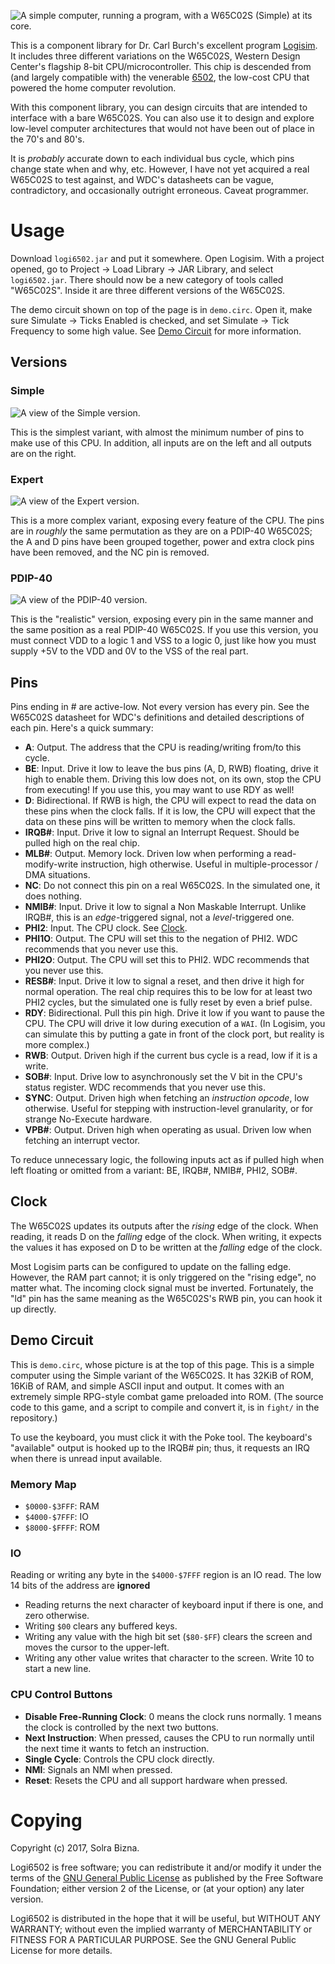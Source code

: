 ![A simple computer, running a program, with a W65C02S (Simple) at its core.](images/fight.png)

This is a component library for Dr. Carl Burch's excellent program [Logisim](http://www.cburch.com/logisim/). It includes three different variations on the W65C02S, Western Design Center's flagship 8-bit CPU/microcontroller. This chip is descended from (and largely compatible with) the venerable [6502](https://en.wikipedia.org/wiki/MOS_Technology_6502), the low-cost CPU that powered the home computer revolution.

With this component library, you can design circuits that are intended to interface with a bare W65C02S. You can also use it to design and explore low-level computer architectures that would not have been out of place in the 70's and 80's.

It is *probably* accurate down to each individual bus cycle, which pins change state when and why, etc. However, I have not yet acquired a real W65C02S to test against, and WDC's datasheets can be vague, contradictory, and occasionally outright erroneous. Caveat programmer.

# Usage

Download `logi6502.jar` and put it somewhere. Open Logisim. With a project opened, go to Project → Load Library → JAR Library, and select `logi6502.jar`. There should now be a new category of tools called "W65C02S". Inside it are three different versions of the W65C02S.

The demo circuit shown on top of the page is in `demo.circ`. Open it, make sure Simulate → Ticks Enabled is checked, and set Simulate → Tick Frequency to some high value. See [Demo Circuit](#demo-circuit) for more information.

## Versions

### Simple

![A view of the Simple version.](images/simple.png)

This is the simplest variant, with almost the minimum number of pins to make use of this CPU. In addition, all inputs are on the left and all outputs are on the right.

### Expert

![A view of the Expert version.](images/expert.png)

This is a more complex variant, exposing every feature of the CPU. The pins are in *roughly* the same permutation as they are on a PDIP-40 W65C02S; the A and D pins have been grouped together, power and extra clock pins have been removed, and the NC pin is removed.

### PDIP-40

![A view of the PDIP-40 version.](images/pdip40.png)

This is the "realistic" version, exposing every pin in the same manner and the same position as a real PDIP-40 W65C02S. If you use this version, you must connect VDD to a logic 1 and VSS to a logic 0, just like how you must supply +5V to the VDD and 0V to the VSS of the real part.

## Pins

Pins ending in # are active-low. Not every version has every pin. See the W65C02S datasheet for WDC's definitions and detailed descriptions of each pin. Here's a quick summary:

- **A**: Output. The address that the CPU is reading/writing from/to this cycle.
- **BE**: Input. Drive it low to leave the bus pins (A, D, RWB) floating, drive it high to enable them. Driving this low does not, on its own, stop the CPU from executing! If you use this, you may want to use RDY as well!
- **D**: Bidirectional. If RWB is high, the CPU will expect to read the data on these pins when the clock falls. If it is low, the CPU will expect that the data on these pins will be written to memory when the clock falls.
- **IRQB#**: Input. Drive it low to signal an Interrupt Request. Should be pulled high on the real chip.
- **MLB#**: Output. Memory lock. Driven low when performing a read-modify-write instruction, high otherwise. Useful in multiple-processor / DMA situations.
- **NC**: Do not connect this pin on a real W65C02S. In the simulated one, it does nothing.
- **NMIB#**: Input. Drive it low to signal a Non Maskable Interrupt. Unlike IRQB#, this is an *edge*-triggered signal, not a *level*-triggered one.
- **PHI2**: Input. The CPU clock. See [Clock](#clock).
- **PHI1O**: Output. The CPU will set this to the negation of PHI2. WDC recommends that you never use this.
- **PHI2O**: Output. The CPU will set this to PHI2. WDC recommends that you never use this.
- **RESB#**: Input. Drive it low to signal a reset, and then drive it high for normal operation. The real chip requires this to be low for at least two PHI2 cycles, but the simulated one is fully reset by even a brief pulse.
- **RDY**: Bidirectional. Pull this pin high. Drive it low if you want to pause the CPU. The CPU will drive it low during execution of a `WAI`. (In Logisim, you can simulate this by putting a gate in front of the clock port, but reality is more complex.)
- **RWB**: Output. Driven high if the current bus cycle is a read, low if it is a write.
- **SOB#**: Input. Drive low to asynchronously set the V bit in the CPU's status register. WDC recommends that you never use this.
- **SYNC**: Output. Driven high when fetching an *instruction opcode*, low otherwise. Useful for stepping with instruction-level granularity, or for strange No-Execute hardware.
- **VPB#**: Output. Driven high when operating as usual. Driven low when fetching an interrupt vector.

To reduce unnecessary logic, the following inputs act as if pulled high when left floating or omitted from a variant: BE, IRQB#, NMIB#, PHI2, SOB#.

## Clock

The W65C02S updates its outputs after the *rising* edge of the clock. When reading, it reads D on the *falling* edge of the clock. When writing, it expects the values it has exposed on D to be written at the *falling* edge of the clock.

Most Logisim parts can be configured to update on the falling edge. However, the RAM part cannot; it is only triggered on the "rising edge", no matter what. The incoming clock signal must be inverted. Fortunately, the "ld" pin has the same meaning as the W65C02S's RWB pin, you can hook it up directly.

## Demo Circuit

This is `demo.circ`, whose picture is at the top of this page. This is a simple computer using the Simple variant of the W65C02S. It has 32KiB of ROM, 16KiB of RAM, and simple ASCII input and output. It comes with an extremely simple RPG-style combat game preloaded into ROM. (The source code to this game, and a script to compile and convert it, is in `fight/` in the repository.)

To use the keyboard, you must click it with the Poke tool. The keyboard's "available" output is hooked up to the IRQB# pin; thus, it requests an IRQ when there is unread input available.

### Memory Map

- `$0000-$3FFF`: RAM
- `$4000-$7FFF`: IO
- `$8000-$FFFF`: ROM

### IO

Reading or writing any byte in the `$4000-$7FFF` region is an IO read. The low 14 bits of the address are **ignored**

- Reading returns the next character of keyboard input if there is one, and zero otherwise.
- Writing `$00` clears any buffered keys.
- Writing any value with the high bit set (`$80-$FF`) clears the screen and moves the cursor to the upper-left.
- Writing any other value writes that character to the screen. Write 10 to start a new line.

### CPU Control Buttons

- **Disable Free-Running Clock**: 0 means the clock runs normally. 1 means the clock is controlled by the next two buttons.
- **Next Instruction**: When pressed, causes the CPU to run normally until the next time it wants to fetch an instruction.
- **Single Cycle**: Controls the CPU clock directly.
- **NMI**: Signals an NMI when pressed.
- **Reset**: Resets the CPU and all support hardware when pressed.

# Copying

Copyright (c) 2017, Solra Bizna.

Logi6502 is free software; you can redistribute it and/or modify it under the terms of the [GNU General Public License](LICENSE.md) as published by the Free Software Foundation; either version 2 of the License, or (at your option) any later version.

Logi6502 is distributed in the hope that it will be useful, but WITHOUT ANY WARRANTY; without even the implied warranty of MERCHANTABILITY or FITNESS FOR A PARTICULAR PURPOSE. See the GNU General Public License for more details.
